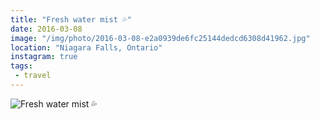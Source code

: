 ```yaml
---
title: "Fresh water mist 💦"
date: 2016-03-08
image: "/img/photo/2016-03-08-e2a0939de6fc25144dedcd6308d41962.jpg"
location: "Niagara Falls, Ontario"
instagram: true
tags:
 - travel
---
```


![Fresh water mist 💦](/img/photo/2016-03-08-e2a0939de6fc25144dedcd6308d41962.jpg)
